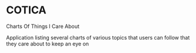 # COTICA
Charts Of Things I Care About


Application listing several charts of various topics that users can follow that they care about to keep an eye on
